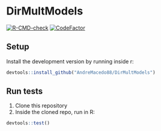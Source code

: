 # DirMultModels

<!-- badges: start -->
[![R-CMD-check](https://github.com/AndreMacedo88/DirMultModels/actions/workflows/R-CMD-check.yaml/badge.svg)](https://github.com/AndreMacedo88/DirMultModels/actions/workflows/R-CMD-check.yaml)
[![CodeFactor](https://www.codefactor.io/repository/github/andremacedo88/dirmultmodels/badge/main)](https://www.codefactor.io/repository/github/andremacedo88/dirmultmodels/overview/main)
<!-- badges: end -->

## Setup

Install the development version by running inside r:

```r
devtools::install_github("AndreMacedo88/DirMultModels")
```

## Run tests
1. Clone this repository
2. Inside the cloned repo, run in R:

```r
devtools::test()
```